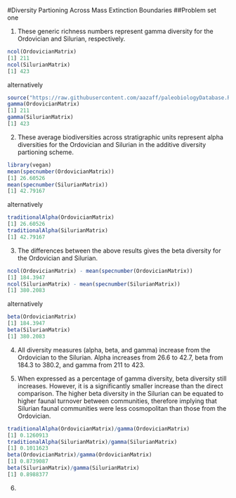 #Diversity Partioning Across Mass Extinction Boundaries
##Problem set one
1) These generic richness numbers represent gamma diversity for the Ordovician and Silurian, respectively.
```R
ncol(OrdovicianMatrix)
[1] 211
ncol(SilurianMatrix)
[1] 423
```
alternatively
```R
source("https://raw.githubusercontent.com/aazaff/paleobiologyDatabase.R/master/partitionDiversity.R")
gamma(OrdovicianMatrix)
[1] 211
gamma(SilurianMatrix)
[1] 423
```

2) These average biodiversities across stratigraphic units represent alpha diversities for the Ordovician and Silurian in the additive diversity partioning scheme. 
```R
library(vegan)
mean(specnumber(OrdovicianMatrix))
[1] 26.60526
mean(specnumber(SilurianMatrix))
[1] 42.79167
```
alternatively
```R
traditionalAlpha(OrdovicianMatrix)
[1] 26.60526
traditionalAlpha(SilurianMatrix)
[1] 42.79167
```

3) The differences between the above results gives the beta diversity for the Ordovician and Silurian. 
```R
ncol(OrdovicianMatrix) - mean(specnumber(OrdovicianMatrix))
[1] 184.3947
ncol(SilurianMatrix) - mean(specnumber(SilurianMatrix))
[1] 380.2083

```
alternatively
```R
beta(OrdovicianMatrix)
[1] 184.3947
beta(SilurianMatrix)
[1] 380.2083
```

4) All diversity measures (alpha, beta, and gamma) increase from the Ordovician to the Silurian. Alpha increases from 26.6 to 42.7, beta from 184.3 to 380.2, and gamma from 211 to 423.

5) When expressed as a percentage of gamma diversity, beta diversity still increases. However, it is a significantly smaller increase than the direct comparison. The higher beta diversity in the Silurian can be equated to higher faunal turnover between communities, therefore implying that Silurian faunal communities were less cosmopolitan than those from the Ordovician.
```R
traditionalAlpha(OrdovicianMatrix)/gamma(OrdovicianMatrix)
[1] 0.1260913
traditionalAlpha(SilurianMatrix)/gamma(SilurianMatrix)
[1] 0.1011623
beta(OrdovicianMatrix)/gamma(OrdovicianMatrix)
[1] 0.8739087
beta(SilurianMatrix)/gamma(SilurianMatrix)
[1] 0.8988377
```

6)
